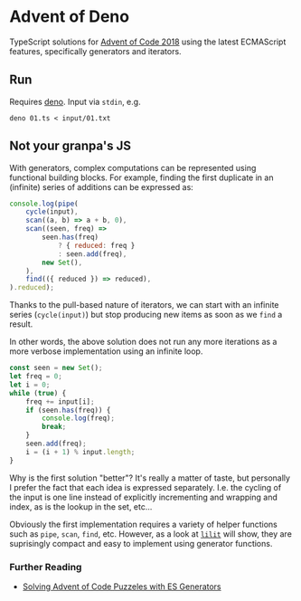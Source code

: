 # Advent of Deno
TypeScript solutions for [Advent of Code 2018][AoC] using the latest ECMAScript features, specifically generators and iterators.

[AoC]: https://adventofcode.com/2018

## Run
Requires [deno]. Input via `stdin`, e.g. 

    deno 01.ts < input/01.txt


[deno]: https://deno.land

## Not your granpa's JS
With generators, complex computations can be represented using functional building blocks. For example, finding the first duplicate in an (infinite) series of additions can be expressed as:

~~~js
console.log(pipe(
    cycle(input),
    scan((a, b) => a + b, 0),
    scan((seen, freq) => 
        seen.has(freq)
            ? { reduced: freq }
            : seen.add(freq),
        new Set(),
    ),
    find(({ reduced }) => reduced),
).reduced);
~~~

Thanks to the pull-based nature of iterators, we can start with an infinite series (`cycle(input)`) but stop producing new items as soon as we `find` a result.

In other words, the above solution does not run any more iterations as a more verbose implementation using an infinite loop.

~~~js
const seen = new Set();
let freq = 0;
let i = 0;
while (true) {
    freq += input[i];
    if (seen.has(freq)) {
        console.log(freq);
        break;
    }
    seen.add(freq);
    i = (i + 1) % input.length;
}
~~~

Why is the first solution "better"? It's really a matter of taste, but personally I prefer the fact that each idea is expressed separately. I.e. the cycling of the input is one line instead of explicitly incrementing and wrapping and index, as is the lookup in the set, etc...

Obviously the first implementation requires a variety of helper functions such as `pipe`, `scan`, `find`, etc. However, as a look at [`lilit`](https://github.com/qwtel/lilit) will show, they are suprisingly compact and easy to implement using generator functions.

### Further Reading

* [Solving Advent of Code Puzzeles with ES Generators](https://qwtel.com/posts/software/solving-advent-of-code-puzzles-with-es-generators/)
